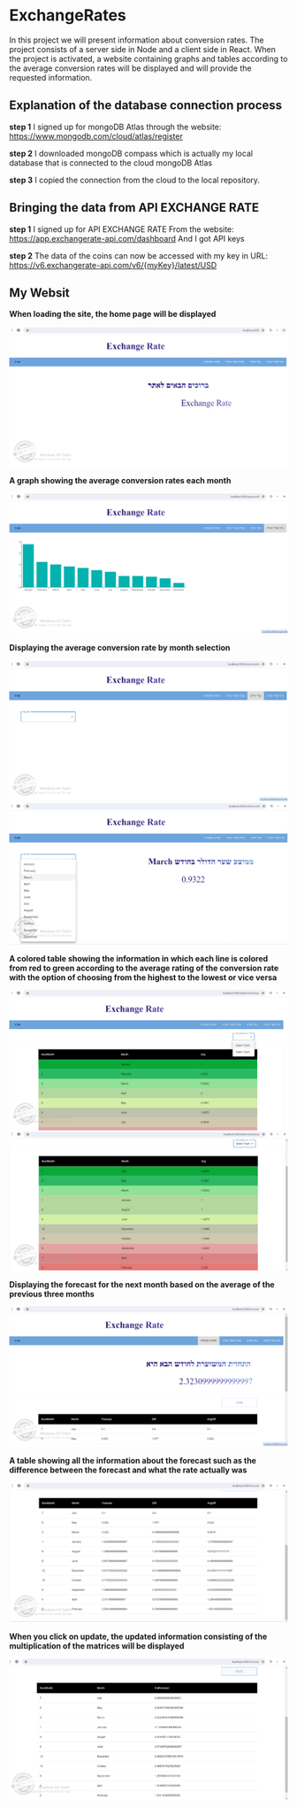 # ExchangeRates
In this project we will present information about conversion rates. The project consists of a server side in Node and a client side in React. When the project is activated, a website containing graphs and tables according to the average conversion rates will be displayed and will provide the requested information.

## Explanation of the database connection process

**step 1**
I signed up for mongoDB Atlas through the website:
https://www.mongodb.com/cloud/atlas/register

**step 2**
I downloaded mongoDB compass 
which is actually my local database that is connected to the cloud
mongoDB Atlas

**step 3**
I copied the connection from the cloud to the local repository.

## Bringing the data from API EXCHANGE RATE

**step 1**
I signed up for API EXCHANGE RATE
From the website: https://app.exchangerate-api.com/dashboard
And I got API keys


**step 2**
The data of the coins can now be accessed with my key in
URL: https://v6.exchangerate-api.com/v6/{myKey}/latest/USD

## My Websit

**When loading the site, the home page will be displayed**

![exchange](./image/Home.png)

**A graph showing the average conversion rates each month**

![exchange](./image/AvgMonth.png)

**Displaying the average conversion rate by month selection**

![exchange](./image/Choose.png)
![exchange](./image/ChooseMonth.png)

**A colored table showing the information in which each line is colored**
**from red to green according to the average rating of the conversion rate**
**with the option of choosing from the highest to the lowest or vice versa**

![exchange](./image/TableFromMax.png)
![exchange](./image/TableFromMin.png)

**Displaying the forecast for the next month based on the average of the previous three months**

![exchange](./image/Forcast.png)

**A table showing all the information about the forecast such as the difference between the forecast and what the rate actually was**

![exchange](./image/DataForcast.png)

**When you click on update, the updated information consisting of the multiplication of the matrices will be displayed**

![exchange](./image/UpdateForcast.png)